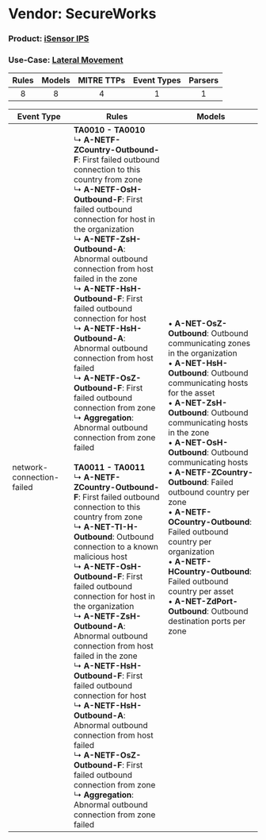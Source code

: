 Vendor: SecureWorks
===================
### Product: [iSensor IPS](../ds_secureworks_isensor_ips.md)
### Use-Case: [Lateral Movement](../../../../UseCases/uc_lateral_movement.md)

| Rules | Models | MITRE TTPs | Event Types | Parsers |
|:-----:|:------:|:----------:|:-----------:|:-------:|
|   8   |   8    |     4      |      1      |    1    |

| Event Type                | Rules                                                                                                                                                                                                                                                                                                                                                                                                                                                                                                                                                                                                                                                                                                                                                                                                                                                                                                                                                                                                                                                                                                                                                                                                                                                                                                                                                                                      | Models                                                                                                                                                                                                                                                                                                                                                                                                                                                                                                                                                                                                      |
| ------------------------- | ------------------------------------------------------------------------------------------------------------------------------------------------------------------------------------------------------------------------------------------------------------------------------------------------------------------------------------------------------------------------------------------------------------------------------------------------------------------------------------------------------------------------------------------------------------------------------------------------------------------------------------------------------------------------------------------------------------------------------------------------------------------------------------------------------------------------------------------------------------------------------------------------------------------------------------------------------------------------------------------------------------------------------------------------------------------------------------------------------------------------------------------------------------------------------------------------------------------------------------------------------------------------------------------------------------------------------------------------------------------------------------------ | ----------------------------------------------------------------------------------------------------------------------------------------------------------------------------------------------------------------------------------------------------------------------------------------------------------------------------------------------------------------------------------------------------------------------------------------------------------------------------------------------------------------------------------------------------------------------------------------------------------- |
| network-connection-failed | <b>TA0010 - TA0010</b><br> ↳ <b>A-NETF-ZCountry-Outbound-F</b>: First failed outbound connection to this country from zone<br> ↳ <b>A-NETF-OsH-Outbound-F</b>: First failed outbound connection for host in the organization<br> ↳ <b>A-NETF-ZsH-Outbound-A</b>: Abnormal outbound connection from host failed in the zone<br> ↳ <b>A-NETF-HsH-Outbound-F</b>: First failed outbound connection for host<br> ↳ <b>A-NETF-HsH-Outbound-A</b>: Abnormal outbound connection from host failed<br> ↳ <b>A-NETF-OsZ-Outbound-F</b>: First failed outbound connection from zone<br> ↳ <b>Aggregation</b>: Abnormal outbound connection from zone failed<br><br><b>TA0011 - TA0011</b><br> ↳ <b>A-NETF-ZCountry-Outbound-F</b>: First failed outbound connection to this country from zone<br> ↳ <b>A-NET-TI-H-Outbound</b>: Outbound connection to a known malicious host<br> ↳ <b>A-NETF-OsH-Outbound-F</b>: First failed outbound connection for host in the organization<br> ↳ <b>A-NETF-ZsH-Outbound-A</b>: Abnormal outbound connection from host failed in the zone<br> ↳ <b>A-NETF-HsH-Outbound-F</b>: First failed outbound connection for host<br> ↳ <b>A-NETF-HsH-Outbound-A</b>: Abnormal outbound connection from host failed<br> ↳ <b>A-NETF-OsZ-Outbound-F</b>: First failed outbound connection from zone<br> ↳ <b>Aggregation</b>: Abnormal outbound connection from zone failed |  • <b>A-NET-OsZ-Outbound</b>: Outbound communicating zones in the organization<br> • <b>A-NET-HsH-Outbound</b>: Outbound communicating hosts for the asset<br> • <b>A-NET-ZsH-Outbound</b>: Outbound communicating hosts in the zone<br> • <b>A-NET-OsH-Outbound</b>: Outbound communicating hosts<br> • <b>A-NETF-ZCountry-Outbound</b>: Failed outbound country per zone<br> • <b>A-NETF-OCountry-Outbound</b>: Failed outbound country per organization<br> • <b>A-NETF-HCountry-Outbound</b>: Failed outbound country per asset<br> • <b>A-NET-ZdPort-Outbound</b>: Outbound destination ports per zone |
